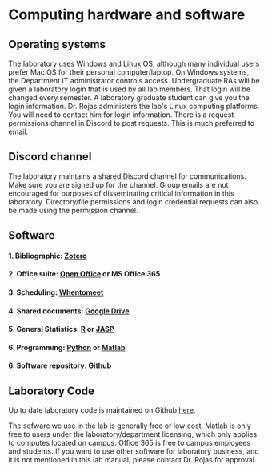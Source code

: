 # Computing hardware and software

## Operating systems

The laboratory uses Windows and Linux OS, although many individual users prefer Mac OS for their personal computer/laptop. On Windows systems, the Department IT administrator controls access. Undergraduate RAs will be given a laboratory login that is used by all lab members. That login will be changed every semester. A laboratory graduate student can give you the login information. Dr. Rojas administers the lab's Linux computing platforms. You will need to contact him for login information. There is a request permissions channel in Discord to post requests. This is much preferred to email.

## Discord channel

The laboratory maintains a shared Discord channel for communications. Make sure you are signed up for the channel. Group emails are not encouraged for purposes of disseminating critical information in this laboratory. Directory/file permissions and login credential requests can also be made using the permission channel.

## Software
#### 1. Bibliographic: [Zotero](https://www.zotero.org)
#### 2. Office suite: [Open Office](https://www.openoffice.org/) or MS Office 365
#### 3. Scheduling: [Whentomeet](https://www.when2meet.com/)
#### 4. Shared documents: [Google Drive](https://www.google.com)
#### 5. General Statistics: [R](https://www.r-project.org/) or [JASP](https://jasp-stats.org)
#### 6. Programming: [Python](https://www.python.org) or [Matlab](https://www.mathworks.com)
#### 6. Software repository: [Github](https://www.github.com)

## Laboratory Code

Up to date laboratory code is maintained on Github [here](https://github.com/rojasdon?tab=repositories).

The sofware we use in the lab is generally free or low cost. Matlab is only free to users under the laboratory/department licensing, which only applies to computes located on campus. Office 365 is free to campus employees and students. If you want to use other software for laboratory business, and it is not mentioned in this lab manual, please contact Dr. Rojas for approval.